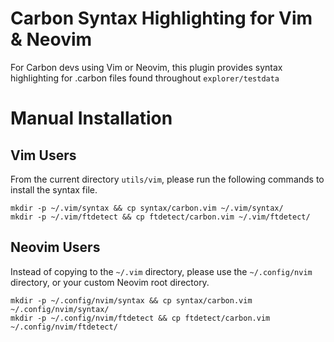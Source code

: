 <!--
Part of the Carbon Language project, under the Apache License v2.0 with LLVM
Exceptions. See /LICENSE for license information.
SPDX-License-Identifier: Apache-2.0 WITH LLVM-exception
-->

# Carbon Syntax Highlighting for Vim & Neovim

For Carbon devs using Vim or Neovim, this plugin provides syntax highlighting for .carbon files found throughout `explorer/testdata`

# Manual Installation

## Vim Users

From the current directory `utils/vim`, please run the following commands to install the syntax file.

```
mkdir -p ~/.vim/syntax && cp syntax/carbon.vim ~/.vim/syntax/
mkdir -p ~/.vim/ftdetect && cp ftdetect/carbon.vim ~/.vim/ftdetect/
```

## Neovim Users

Instead of copying to the `~/.vim` directory, please use the `~/.config/nvim` directory, or your custom Neovim root directory.

```
mkdir -p ~/.config/nvim/syntax && cp syntax/carbon.vim ~/.config/nvim/syntax/
mkdir -p ~/.config/nvim/ftdetect && cp ftdetect/carbon.vim ~/.config/nvim/ftdetect/
```
